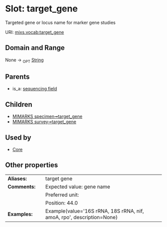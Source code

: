 
# Slot: target_gene


Targeted gene or locus name for marker gene studies

URI: [mixs.vocab:target_gene](https://w3id.org/mixs/vocab/target_gene)


## Domain and Range

None ->  <sub>OPT</sub> [String](types/String.md)

## Parents

 *  is_a: [sequencing field](sequencing_field.md)

## Children

 *  [MIMARKS specimen➞target_gene](MIMARKS_specimen_target_gene.md)
 *  [MIMARKS survey➞target_gene](MIMARKS_survey_target_gene.md)

## Used by

 * [Core](Core.md)

## Other properties

|  |  |  |
| --- | --- | --- |
| **Aliases:** | | target gene |
| **Comments:** | | Expected value: gene name |
|  | | Preferred unit:  |
|  | | Position: 44.0 |
| **Examples:** | | Example(value='16S rRNA, 18S rRNA, nif, amoA, rpo', description=None) |

